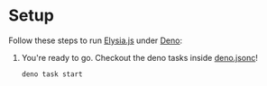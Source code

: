 # Setup

Follow these steps to run [Elysia.js](https://elysiajs.com) under [Deno](https://deno.land):

1. You're ready to go. Checkout the deno tasks inside [deno.jsonc](./deno.jsonc)!
   ```bash
   deno task start
   ```

